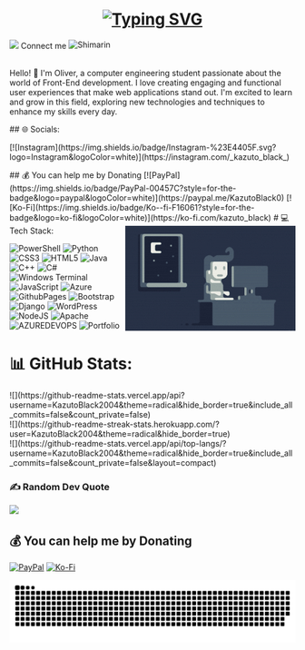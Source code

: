 <!--Gif de Precentacion------------------------------------------------------------------------------------------------------------------------------------------------>

<h1 align = "center">
<a href="https://git.io/typing-svg"><img src="https://readme-typing-svg.demolab.com?font=Fira+Code&size=75&duration=1400&pause=500&color=FF72FF&background=000000EE&center=true&multiline=true&width=1920&height=384&lines=Hello+there+!;+I'm+Oliver+;Welcome+to+my+GitHub+profile" alt="Typing SVG" /></a>
</h1>

<!--------------------------------------------------------------------------------------------------------------------------------------------------------------------->


<img align="right" width="400" alt="Shimarin" src="https://i.imgur.com/aNBi8Jf.png"/> <!--Imagen Chica Anime-->
<img src="https://media.giphy.com/media/iY8CRBdQXODJSCERIr/giphy.gif" width="30px"> Connect me 
<!--------------------------------------------------------------------------------------------------------------------------------------------------------------------->
<br>Hello! 👋 I'm Oliver, a computer engineering student passionate about the world of Front-End development. I love creating engaging and functional user experiences that make web applications stand out. I'm excited to learn and grow in this field, exploring new technologies and techniques to enhance my skills every day.<br>
</div>
<!--------------------------------------------------------------------------------------------------------------------------------------------------------------------->
## 🌐 Socials:
<p align="left">
[![Instagram](https://img.shields.io/badge/Instagram-%23E4405F.svg?logo=Instagram&logoColor=white)](https://instagram.com/_kazuto_black_) 
</p>
<!--------------------------------------------------------------------------------------------------------------------------------------------------------------------->
## 💰 You can help me by Donating
  [![PayPal](https://img.shields.io/badge/PayPal-00457C?style=for-the-badge&logo=paypal&logoColor=white)](https://paypal.me/KazutoBlack0) [![Ko-Fi](https://img.shields.io/badge/Ko--fi-F16061?style=for-the-badge&logo=ko-fi&logoColor=white)](https://ko-fi.com/kazuto_black) 
<!--------------------------------------------------------------------------------------------------------------------------------------------------------------------->
# 💻 Tech Stack:
<img alt="Night Coding" src="https://raw.githubusercontent.com/AVS1508/AVS1508/master/assets/Night-Coding.gif" align="right"/>

![PowerShell](https://img.shields.io/badge/PowerShell-%235391FE.svg?style=flat&logo=powershell&logoColor=white) ![Python](https://img.shields.io/badge/python-3670A0?style=flat&logo=python&logoColor=ffdd54) ![CSS3](https://img.shields.io/badge/css3-%231572B6.svg?style=flat&logo=css3&logoColor=white) ![HTML5](https://img.shields.io/badge/html5-%23E34F26.svg?style=flat&logo=html5&logoColor=white) ![Java](https://img.shields.io/badge/java-%23ED8B00.svg?style=flat&logo=openjdk&logoColor=white) ![C++](https://img.shields.io/badge/c++-%2300599C.svg?style=flat&logo=c%2B%2B&logoColor=white) ![C#](https://img.shields.io/badge/c%23-%23239120.svg?style=flat&logo=csharp&logoColor=white) ![Windows Terminal](https://img.shields.io/badge/Windows%20Terminal-%234D4D4D.svg?style=flat&logo=windows-terminal&logoColor=white) ![JavaScript](https://img.shields.io/badge/javascript-%23323330.svg?style=flat&logo=javascript&logoColor=%23F7DF1E) ![Azure](https://img.shields.io/badge/azure-%230072C6.svg?style=flat&logo=microsoftazure&logoColor=white) ![GithubPages](https://img.shields.io/badge/github%20pages-121013?style=flat&logo=github&logoColor=white) ![Bootstrap](https://img.shields.io/badge/bootstrap-%238511FA.svg?style=flat&logo=bootstrap&logoColor=white) ![Django](https://img.shields.io/badge/django-%23092E20.svg?style=flat&logo=django&logoColor=white) ![WordPress](https://img.shields.io/badge/WordPress-%23117AC9.svg?style=flat&logo=WordPress&logoColor=white) ![NodeJS](https://img.shields.io/badge/node.js-6DA55F?style=flat&logo=node.js&logoColor=white) ![Apache](https://img.shields.io/badge/apache-%23D42029.svg?style=flat&logo=apache&logoColor=white) ![AZUREDEVOPS](https://img.shields.io/badge/azuredevops-0078D7.svg?style=flat&logo=azuredevops&logoColor=white&color=%230078D7) ![Portfolio](https://img.shields.io/badge/Portfolio-%23000000.svg?style=flat&logo=firefox&logoColor=#FF7139)
<!--------------------------------------------------------------------------------------------------------------------------------------------------------------------->
# 📊 GitHub Stats:
<div>
  ![](https://github-readme-stats.vercel.app/api?username=KazutoBlack2004&theme=radical&hide_border=true&include_all_commits=false&count_private=false)<br/>
![](https://github-readme-streak-stats.herokuapp.com/?user=KazutoBlack2004&theme=radical&hide_border=true)<br/>
![](https://github-readme-stats.vercel.app/api/top-langs/?username=KazutoBlack2004&theme=radical&hide_border=true&include_all_commits=false&count_private=false&layout=compact)
</div>


<!--------------------------------------------------------------------------------------------------------------------------------------------------------------------->
### ✍️ Random Dev Quote
![](https://quotes-github-readme.vercel.app/api?type=horizontal&theme=radical)

<!--------------------------------------------------------------------------------------------------------------------------------------------------------------------->

  ## 💰 You can help me by Donating
  [![PayPal](https://img.shields.io/badge/PayPal-00457C?style=for-the-badge&logo=paypal&logoColor=white)](https://paypal.me/KazutoBlack0) [![Ko-Fi](https://img.shields.io/badge/Ko--fi-F16061?style=for-the-badge&logo=ko-fi&logoColor=white)](https://ko-fi.com/kazuto_black) 



<!--- snake ----------------------------------------------------------------------------------------------------------------------------------------------------------->
<div align="center">
  <img  src="https://github.com/1999AZZAR/1999AZZAR/blob/readme/resources/img/grid-snake.svg"
       alt="snake" /></a>
</div>
<!--------------------------------------------------------------------------------------------------------------------------------------------------------------------->
